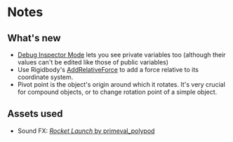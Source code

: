 # Notes
## What's new
- [Debug Inspector Mode](https://docs.unity3d.com/Manual/InspectorOptions.html) lets you see private variables too (although their values can't be edited like those of public variables)
- Use Rigidbody's [AddRelativeForce](https://docs.unity3d.com/ScriptReference/Rigidbody.AddRelativeForce.html) to add a force relative to its coordinate system.
- Pivot point is the object's origin around which it rotates. It's very crucial for compound objects, or to change rotation point of a simple object.

## Assets used
- Sound FX: [_Rocket Launch_ by primeval_polypod](https://freesound.org/people/primeval_polypod/sounds/158894/)
